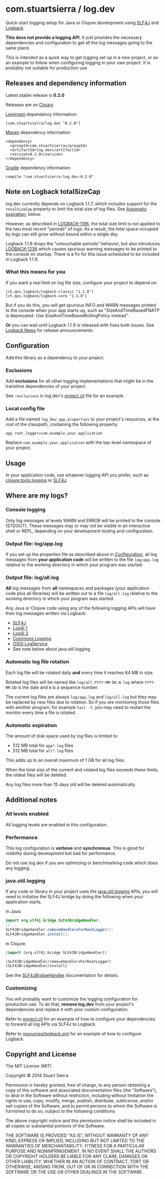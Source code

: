 # com.stuartsierra / log.dev

Quick-start logging setup for Java or Clojure development using
[SLF4J] and [Logback].

[SLF4J]: http://slf4j.org/
[Logback]: http://logback.qos.ch/

**This does not provide a logging API.** It just provides the
necessary dependencies and configuration to get all the log messages
going to the same place.

This is intended as a quick way to get logging set up in a new
project, or as an example to follow when configuring logging in your
own project. It is probably not suitable for production use.



## Releases and dependency information

Latest stable release is **0.2.0**

Releases are on [Clojars](https://clojars.org/)

[Leiningen] dependency information:

    [com.stuartsierra/log.dev "0.2.0"]

[Maven] dependency information:

    <dependency>
      <groupId>com.stuartsierra</groupId>
      <artifactId>log.dev</artifactId>
      <version>0.2.0</version>
    </dependency>

[Gradle] dependency information:

    compile "com.stuartsierra:log.dev:0.2.0"

[Clojars]: https://clojars.org/
[Leiningen]: http://leiningen.org/
[Maven]: http://maven.apache.org/
[Gradle]: http://www.gradle.org/



## Note on Logback totalSizeCap

log.dev currently depends on Logback 1.1.7, which includes support for
the `totalSizeCap` property to limit the total size of log files.
See [Automatic expiration](#automatic-expiration), below.

However, as described in [LOGBACK-1166], the total size limit is not
applied to the two most recent "periods" of logs. As a result, the
total space occupied by logs can still grow without bound within a
single day.

Logback 1.1.8 drops the "untouchable periods" behavior, but also
introduces [LOGBACK-1236] which causes spurious warning messages to be
printed to the console on startup. There is a fix for this issue
scheduled to be included in Logback 1.1.9.

### What this means for you

If you want a real limit on log file size, configure your project to
depend on:

    [ch.qos.logback/logback-classic "1.1.8"]
    [ch.qos.logback/logback-core "1.1.8"]

But if you do this, you will get spurious INFO and WARN messages
printed to the console when your app starts up, such as
"SizeAndTimeBasedFNATP is deprecated. Use
SizeAndTimeBasedRollingPolicy instead".

**Or** you can wait until Logback 1.1.9 is released with fixes both
issues. See [Logback News] for release announcements.

[LOGBACK-1166]: http://jira.qos.ch/browse/LOGBACK-1166
[LOGBACK-1236]: http://jira.qos.ch/browse/LOGBACK-1236
[Logback News]: http://logback.qos.ch/news.html



## Configuration

Add this library as a dependency to your project.


### Exclusions

Add **exclusions** for all other logging implementations that might be
in the transitive dependencies of your project.

See `:exclusions` in log.dev's [project.clj](project.clj) file for an
example.


### Local config file

Add a file named `log_dev_app.properties` to your project's resources,
at the root of the classpath, containing the following property:

    app_root_logger=com.example.your.application

Replace `com.example.your.application` with the top-level namespace of
your project.



## Usage

In your application code, use whatever logging API you prefer, such as
[clojure.tools.logging] or [SLF4J].

[clojure.tools.logging]: https://github.com/clojure/tools.logging
[SLF4J]: http://slf4j.org/



## Where are my logs?

### Console logging

Only log messages at levels WARN and ERROR will be printed to the
console (STDOUT). These messages may or may not be visible in an
interactive shell or REPL, depending on your development tooling and
configuration.


### Output file: log/app.log

If you set up the properties file as described above in [Configuration](#configuration),
all log messages from **your application code** will be written to the
file `log/app.log` relative to the working directory in which your
program was started.


### Output file: log/all.log

**All** log messages from **all** namespaces and packages (your
application code plus all libraries) will be written out to a file
`log/all.log` relative to the working directory in which your program
was started.

Any Java or Clojure code using any of the following logging APIs will
have their log messages written via Logback:

* [SLF4J](http://slf4j.org/)
* [Log4j 1](http://logging.apache.org/log4j/1.2/)
* [Log4j 2](http://logging.apache.org/log4j/2.x/)
* [Commons Logging](http://commons.apache.org/proper/commons-logging/)
* [OSGI LogService](https://osgi.org/javadoc/r4v42/org/osgi/service/log/LogService.html)
* See note below about java.util.logging


### Automatic log file rotation

Each log file will be rotated daily **and** every time it reaches
64 MB in size.

Rotated log files will be named like `log/all.YYYY-MM-DD.N.log` where
`YYYY-MM-DD` is the date and `N` is a sequence number.

The current log files are always `log/app.log` and `log/all.log` but
they may be replaced by new files due to rotation. So if you are
monitoring those files with another program, for example `tail -f`, you
may need to restart the monitor every time a file is rotated.


### Automatic expiration

The amount of disk space used by log files is limited to:

* 512 MB total for `app*.log` files
* 512 MB total for `all*.log` files

This adds up to an overall maximum of 1 GB for all log files.

When the total size of the current and rotated log files exceeds these
limits, the oldest files will be deleted.

Any log files more than 15 days old will be deleted automatically.



## Additional notes

### All levels enabled

All logging levels are enabled in this configuration.


### Performance

This log configuration is **verbose** and **synchronous**. This is
good for visibility during development but bad for performance.

Do not use log.dev if you are optimizing or benchmarking code which
does any logging.


### java.util.logging

If any code or library in your project uses the [java.util.logging]
APIs, you will need to initialize the SLF4J bridge by doing the
following when your application starts.

In Java:

```java
import org.slf4j.bridge.SLF4JBridgeHandler;
//...
SLF4JBridgeHandler.removeHandlersForRootLogger();
SLF4JBridgeHandler.install();
```

In Clojure:

```clojure
(import (org.slf4j.bridge SLF4JBridgeHandler))

(SLF4JBridgeHandler/removeHandlersForRootLogger)
(SLF4JBridgeHandler/install)
```

See the [SLF4JBridgeHandler] documentation for details.

[SLF4JBridgeHandler]: http://www.slf4j.org/apidocs/org/slf4j/bridge/SLF4JBridgeHandler.html
[java.util.logging]: http://docs.oracle.com/javase/7/docs/api/java/util/logging/package-summary.html


### Customizing

You will probably want to customize the logging configuration for
production use. To do that, **remove log.dev** from your project's
dependencies and replace it with your custom configuration.

Refer to [project.clj](project.clj) for an example of how to configure
your dependencies to forward all log APIs via SLF4J to Logback.

Refer to [resources/logback.xml](resources/logback.xml) for an example
of how to configure Logback.



## Copyright and License

The MIT License (MIT)

Copyright © 2014 Stuart Sierra

Permission is hereby granted, free of charge, to any person obtaining a copy of
this software and associated documentation files (the "Software"), to deal in
the Software without restriction, including without limitation the rights to
use, copy, modify, merge, publish, distribute, sublicense, and/or sell copies of
the Software, and to permit persons to whom the Software is furnished to do so,
subject to the following conditions:

The above copyright notice and this permission notice shall be included in all
copies or substantial portions of the Software.

THE SOFTWARE IS PROVIDED "AS IS", WITHOUT WARRANTY OF ANY KIND, EXPRESS OR
IMPLIED, INCLUDING BUT NOT LIMITED TO THE WARRANTIES OF MERCHANTABILITY, FITNESS
FOR A PARTICULAR PURPOSE AND NONINFRINGEMENT. IN NO EVENT SHALL THE AUTHORS OR
COPYRIGHT HOLDERS BE LIABLE FOR ANY CLAIM, DAMAGES OR OTHER LIABILITY, WHETHER
IN AN ACTION OF CONTRACT, TORT OR OTHERWISE, ARISING FROM, OUT OF OR IN
CONNECTION WITH THE SOFTWARE OR THE USE OR OTHER DEALINGS IN THE SOFTWARE.
